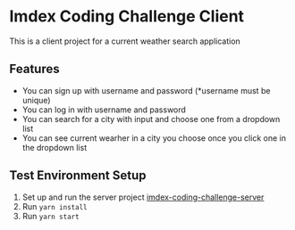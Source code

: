 # Imdex Coding Challenge Client
This is a client project for a current weather search application

## Features
- You can sign up with username and password (*username must be unique)
- You can log in with username and password
- You can search for a city with input and choose one from a dropdown list
- You can see current wearher in a city you choose once you click one in the dropdown list

## Test Environment Setup
1. Set up and run the server project [imdex-coding-challenge-server
](https://github.com/isaokozakai/imdex-coding-challenge-server)
2. Run `yarn install`
3. Run `yarn start`
